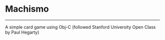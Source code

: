 # Machismo
---

A simple card game using Obj-C (followed Stanford University Open Class by Paul Hegarty)
